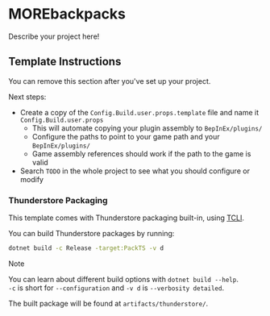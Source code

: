 # MOREbackpacks

Describe your project here!

## Template Instructions

You can remove this section after you've set up your project.

Next steps:

- Create a copy of the `Config.Build.user.props.template` file and name it `Config.Build.user.props`
  - This will automate copying your plugin assembly to `BepInEx/plugins/`
  - Configure the paths to point to your game path and your `BepInEx/plugins/`
  - Game assembly references should work if the path to the game is valid
- Search `TODO` in the whole project to see what you should configure or modify

### Thunderstore Packaging

This template comes with Thunderstore packaging built-in, using [TCLI](<https://github.com/thunderstore-io/thunderstore-cli>).

You can build Thunderstore packages by running:

```sh
dotnet build -c Release -target:PackTS -v d
```

> [!NOTE]  
> You can learn about different build options with `dotnet build --help`.  
> `-c` is short for `--configuration` and `-v d` is `--verbosity detailed`.

The built package will be found at `artifacts/thunderstore/`.
